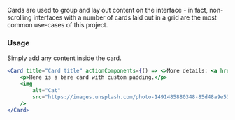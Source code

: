 Cards are used to group and lay out content on the interface - in fact, non-scrolling interfaces with a number of cards laid out in a grid are the most common use-cases of this project.

### Usage

Simply add any content inside the card.

```jsx
<Card title="Card title" actionComponents={() => <>More details: <a href="#card">click here</a> </>}>
    <p>Here is a bare card with custom padding.</p>
    <img
        alt="Cat"
        src="https://images.unsplash.com/photo-1491485880348-85d48a9e5312?w=500"
    />
</Card>
```
